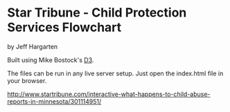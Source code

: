 Star Tribune - Child Protection Services Flowchart
================

by Jeff Hargarten

Built using Mike Bostock's [D3](https://github.com/mbostock/d3).

The files can be run in any live server setup. Just open the index.html file in your browser.

http://www.startribune.com/interactive-what-happens-to-child-abuse-reports-in-minnesota/301114951/